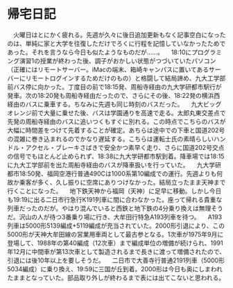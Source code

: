 # 帰宅日記

<div class="section">　火曜日はとにかく疲れる。先週が久々に後日追加更新もなく記事空白になったのは、単純に家と大学を往復しただけでろくに行程を記憶していなかったためであった。それを言うなら今日も似たようなものだが……。 　18:10にプログラミング演習1の授業が終わった後、調子がおかしい状態がつづいていたパソコン（正確にはリモートサーバー。iMacの端末、箱崎キャンパスに置いてあるサーバーにリモートログインするためだけのもの）と格闘して結局諦め、九大工学部前バス停に向かった。丁度目の前で18:15発、周船寺経由の九大学研都市駅行が発車。次の18:20発も周船寺経由だったので、さらにその後、18:22発の横浜西経由のバスに乗車する。ちなみに先週も同じ時刻のバスだった。 　九大ビッグオレンジ前で大量に乗せた後、バスは学園通りを高速で走る。太郎丸東交差点で先発の周船寺経由のバスに追いつくもすぐに別れる。この時点でこちらのバスが大幅に時間差をつけて先着することが確定。あちらは途中での下車と国道202号の混雑に巻き込まれるのでかなり遅延する。こちらは運転士氏の素晴らしいハンドル・アクセル・ブレーキさばきで安全かつ素早く走り、さらに国道202号交点の信号でもほとんど止められず、18:38に九大学研都市駅到着。降車場では18:15に九大工学部前を出た周船寺経由のバスが降車扱いを行っていた。 　九大学研都市18:50発、福岡空港行普通490Cは1000系第10編成での運行。先週よりも何故か乗客が多く、久し振りに空席にありつけなかった。結局立ったまま天神まで行くことになった。 　地下鉄天神から福岡（天神）に足早に移動。しかし今日も19:19に出る二日市行急行K191列車に間に合わなかった。座って帰れる貴重な列車だったのだが。やはり混んでいると西鉄と地下鉄の4分乗り換えは無理そうだ。沢山の人が待つ3番乗り場に行き、大牟田行特急A193列車を待つ。 　A193列車は5000形5139編成+5119編成が充当されていた。2000形引退により、この5000形が天神大牟田線の営業用車両として最古参となる。1次車が1975年9月に登場して、1988年の第40編成（12次車）まで編成単位の増備が続けられ、1991年12月に中間車が第13次車として製造されるまで長きに渡って増備されたので、引退には後10年以上を要しそうだ。 　二日市で大善寺行普通2191列車（5000形5034編成）に乗り換え、19:59に三国が丘到着。2000形は今日も奥にしまわれたままとなっていた。部品取り外しが終わるまで表には出てこないと思われる。</div>